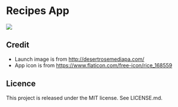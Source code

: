 Recipes App
==

![](Screenshots/Artboard.png)

## Credit

- Launch image is from http://desertrosemediapa.com/
- App icon is from https://www.flaticon.com/free-icon/rice_168559

## Licence

This project is released under the MIT license. See LICENSE.md.
